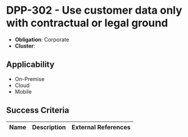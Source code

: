 # DPP-302 - Use customer data only with contractual or legal ground

- **Obligation**: Corporate
- **Cluster**: 






## Applicability

- On-Premise
- Cloud
- Mobile



## Success Criteria

| Name | Description | External References |
| ----- | ---------- | ------------------- |

